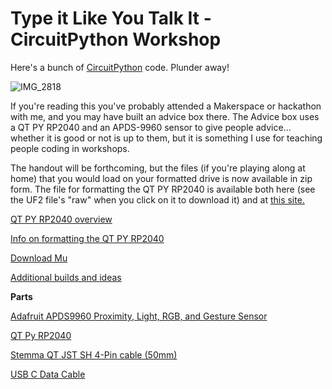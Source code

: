 # Type it Like You Talk It - CircuitPython Workshop

Here's a bunch of [CircuitPython](https://circuitpython.org) code. Plunder away!

![IMG_2818](https://github.com/CrusherJones/CircuitPython/assets/2374649/6cb213ba-730a-42f5-a93f-fb0450ad8f11)

If you're reading this you've probably attended a Makerspace or hackathon with me, and you may have built an advice box there. The Advice box uses a QT PY RP2040 and an APDS-9960 sensor to give people advice... whether it is good or not is up to them, but it is something I use for teaching people coding in workshops.

The handout will be forthcoming, but the files (if you're playing along at home) that you would load on your formatted drive is now available in zip form. The file for formatting the QT PY RP2040 is available both here (see the UF2 file's "raw" when you click on it to download it) and at [this site.](https://circuitpython.org/board/adafruit_qtpy_rp2040/)

[QT PY RP2040 overview](https://learn.adafruit.com/adafruit-qt-py-2040/overview)

[Info on formatting the QT PY RP2040](https://learn.adafruit.com/adafruit-qt-py-2040/circuitpython)

[Download Mu](https://codewith.mu/en/download)

[Additional builds and ideas](https://imgur.com/a/ir4kp4A)

**Parts**

[Adafruit APDS9960 Proximity, Light, RGB, and Gesture Sensor](https://www.adafruit.com/product/3595 "Adafruit APDS9960 Proximity, Light, RGB, and Gesture Sensor")

[QT Py RP2040](https://www.adafruit.com/product/4900 "QT Py RP2040")

[Stemma QT JST SH 4-Pin cable (50mm)](https://www.adafruit.com/product/4399 "Stemma QT JST SH 4-Pin cable (50mm)")

[USB C Data Cable](https://www.adafruit.com/product/4472 "USB C Data Cable")
